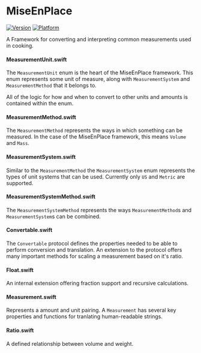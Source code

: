# MiseEnPlace
[![Version](https://img.shields.io/cocoapods/v/MiseEnPlace.svg?style=flat)](http://cocoadocs.org/docsets/MiseEnPlace)
[![Platform](https://img.shields.io/cocoapods/p/MiseEnPlace.svg?style=flat)](http://cocoadocs.org/docsets/MiseEnPlace)

A Framework for converting and interpreting common measurements used in cooking.

#### MeasurementUnit.swift

The `MeasurementUnit` enum is the heart of the MiseEnPlace framework. This enum represents some unit of measure, along with `MeasurementSystem` and `MeasurementMethod` that it belongs to.

All of the logic for how and when to convert to other units and amounts is contained within the enum.

#### MeasurementMethod.swift

The `MeasurementMethod` represents the ways in which something can be measured. In the case of the MiseEnPlace framework, this means `Volume` and `Mass`.

#### MeasurementSystem.swift

Similar to the `MeasurementMethod` the `MeasurementSystem` enum represents the types of unit systems that can be used. Currently only `US` and `Metric` are supported.

#### MeasurementSystemMethod.swift

The `MeasurementSystemMethod` represents the ways `MeasurementMethod`s and `MeasurementSystem`s can be combined.

#### Convertable.swift

The `Convertable` protocol defines the properties needed to be able to perform conversion and translation.
An extension to the protocol offers many important methods for scaling a measurement based on it's ratio.

#### Float.swift

An internal extension offering fraction support and recursive calculations.

#### Measurement.swift

Represents a amount and unit pairing. A `Measurement` has several key properties and functions for tranlating human-readable strings.

#### Ratio.swift

A defined relationship between volume and weight.
